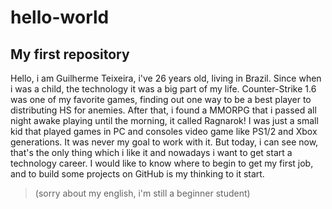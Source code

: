 # hello-world
## My first repository
Hello, i am Guilherme Teixeira, i've 26 years old, living in Brazil.
 Since when i was a child, the technology it was a big part of my life.
 Counter-Strike 1.6 was one of my favorite games, finding out one way to be a best player to distributing HS for anemies. After that, i found a MMORPG that i passed all night awake playing until the morning, it called Ragnarok! 
 I was just a small kid that played games in PC and consoles video game like PS1/2 and Xbox generations.
 It was never my goal to work with it. But today, i can see now, that's the only thing which i like it and nowadays i want to get start a technology career. I would like to know where to begin to get my first job, and to build some projects on GitHub is my thinking to it start.
 
> (sorry about my english, i'm still a beginner student)
